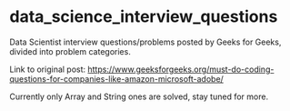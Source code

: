 # data_science_interview_questions
Data Scientist interview questions/problems posted by Geeks for Geeks, divided into problem categories.

Link to original post:
https://www.geeksforgeeks.org/must-do-coding-questions-for-companies-like-amazon-microsoft-adobe/

Currently only Array and String ones are solved, stay tuned for more.
